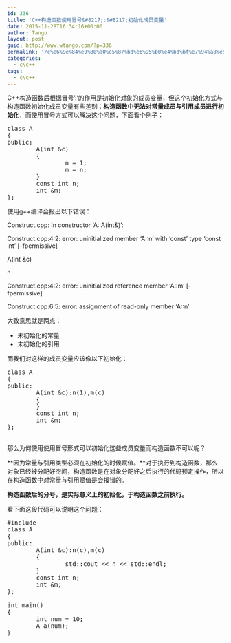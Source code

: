 ```yaml
---
id: 336
title: 'C++构造函数使用冒号&#8217;:&#8217;初始化成员变量'
date: 2015-11-28T16:34:16+00:00
author: Tango
layout: post
guid: http://www.wtango.com/?p=336
permalink: '/c%e6%9e%84%e9%80%a0%e5%87%bd%e6%95%b0%e4%bd%bf%e7%94%a8%e5%86%92%e5%8f%b7%e5%88%9d%e5%a7%8b%e5%8c%96%e6%88%90%e5%91%98%e5%8f%98%e9%87%8f/'
categories:
  - c\c++
tags:
  - c\c++
---
```

C++构造函数后根据冒号&#8217;:&#8217;的作用是初始化对象的成员变量，但这个初始化方式与构造函数初始化成员变量有些差别：**构造函数中无法对常量成员与引用成员进行初始化**，而使用冒号方式可以解决这个问题，下面看个例子：

<!--more-->

<pre class="brush: cpp; title: ; notranslate" title="">class A
{
public:
        A(int &amp;c)
        {
                n = 1;
                m = n;
        }
        const int n;
        int &amp;m;
};
</pre>

使用g++编译会报出以下错误：

Construct.cpp: In constructor ‘A::A(int&)’:
  
Construct.cpp:4:2: error: uninitialized member ‘A::n’ with ‘const’ type ‘const int’ [-fpermissive]
  
A(int &c)
  
^
  
Construct.cpp:4:2: error: uninitialized reference member ‘A::m’ [-fpermissive]
  
Construct.cpp:6:5: error: assignment of read-only member ‘A::n’

大致意思就是两点：

  * 未初始化的常量
  * 未初始化的引用

而我们对这样的成员变量应该像以下初始化：

<pre class="brush: cpp; title: ; notranslate" title="">class A
{
public:
        A(int &c):n(1),m(c)
        {
        }
        const int n;
        int &m;
};

</pre>

那么为何使用使用冒号形式可以初始化这些成员变量而构造函数不可以呢？

**因为常量与引用类型必须在初始化的时候赋值。**对于执行到构造函数，那么对象已经被分配好空间，构造函数是在对象分配好之后执行的代码预定操作，所以在构造函数中对常量与引用赋值是会报错的。

**构造函数后的分号，是实际意义上的初始化，于构造函数之前执行。**

看下面这段代码可以说明这个问题：

<pre class="brush: cpp; title: ; notranslate" title="">#include <iostream>
class A
{
public:
        A(int &c):n(c),m(c)
        {
                std::cout << n << std::endl;
        }
        const int n;
        int &m;
};

int main()
{
        int num = 10;
        A a(num);
}

</pre>